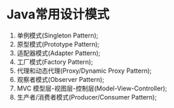 # Java常用设计模式
1. 单例模式(Singleton Pattern);
2. 原型模式(Prototype Pattern);
3. 适配器模式(Adapter Pattern);
4. 工厂模式(Factory Pattern);
5. 代理和动态代理(Proxy/Dynamic Proxy Pattern);
6. 观察者模式(Observer Pattern);
7. MVC 模型层-视图层-控制层(Model-View-Controller);
8. 生产者/消费者模式(Producer/Consumer Pattern);
